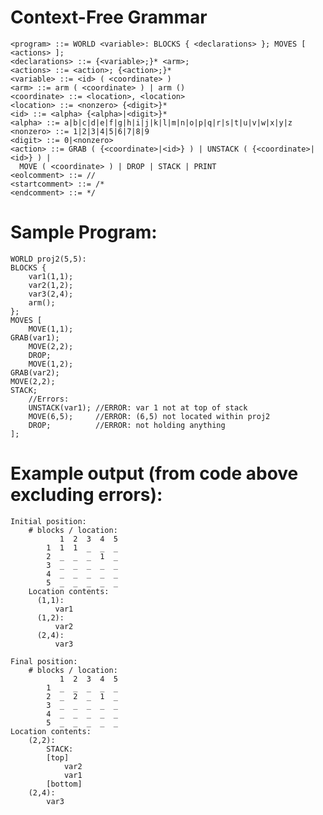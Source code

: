 # Context-Free Grammar
    <program> ::= WORLD <variable>: BLOCKS { <declarations> }; MOVES [ <actions> ];
    <declarations> ::= {<variable>;}* <arm>;
    <actions> ::= <action>; {<action>;}*
    <variable> ::= <id> ( <coordinate> )
    <arm> ::= arm ( <coordinate> ) | arm ()
    <coordinate> ::= <location>, <location>
    <location> ::= <nonzero> {<digit>}*
    <id> ::= <alpha> {<alpha>|<digit>}*
    <alpha> ::= a|b|c|d|e|f|g|h|i|j|k|l|m|n|o|p|q|r|s|t|u|v|w|x|y|z
    <nonzero> ::= 1|2|3|4|5|6|7|8|9
    <digit> ::= 0|<nonzero>
    <action> ::= GRAB ( {<coordinate>|<id>} ) | UNSTACK ( {<coordinate>|<id>} ) | 
      MOVE ( <coordinate> ) | DROP | STACK | PRINT
    <eolcomment> ::= //
    <startcomment> ::= /*
    <endcomment> ::= */

# Sample Program:
    WORLD proj2(5,5):
    BLOCKS {
    	var1(1,1);
    	var2(1,2);
    	var3(2,4);
    	arm();
    };
    MOVES [
    	MOVE(1,1);
    GRAB(var1);
    	MOVE(2,2);
    	DROP;
    	MOVE(1,2);
    GRAB(var2);
    MOVE(2,2);
    STACK;
    	//Errors:
    	UNSTACK(var1); //ERROR: var 1 not at top of stack
    	MOVE(6,5);     //ERROR: (6,5) not located within proj2
    	DROP;          //ERROR: not holding anything
    ];

# Example output (from code above excluding errors):
    Initial position:
        # blocks / location:
               1  2  3  4  5
            1  1  1  _  _  _
            2  _  _  _  1  _
            3  _  _  _  _  _
            4  _  _  _  _  _
            5  _  _  _  _  _
        Location contents:
          (1,1):
              var1
          (1,2):
              var2
          (2,4):
              var3

    Final position:
        # blocks / location:
               1  2  3  4  5
            1  _  _  _  _  _
            2  _  2  _  1  _
            3  _  _  _  _  _
            4  _  _  _  _  _
            5  _  _  _  _  _
    Location contents:
        (2,2):
            STACK:
            [top]
                var2
                var1
            [bottom]
        (2,4):
            var3